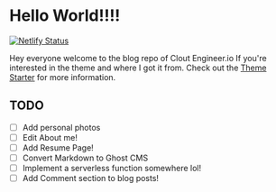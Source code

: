 # Hello World!!!!

[![Netlify Status](https://api.netlify.com/api/v1/badges/12b2a2d7-c2b9-4a83-85d4-1cd267a3fbbe/deploy-status)](https://app.netlify.com/sites/cloutengineer/deploys)

Hey everyone welcome to the blog repo of Clout Engineer.io
If you're interested in the theme and where I got it from. Check out
the [Theme Starter](themeStarter.md) for more information.

## TODO
- [ ] Add personal photos
- [ ] Edit About me!
- [ ] Add Resume Page!
- [ ] Convert Markdown to Ghost CMS
- [ ] Implement a serverless function somewhere lol!
- [ ] Add Comment section to blog posts!
